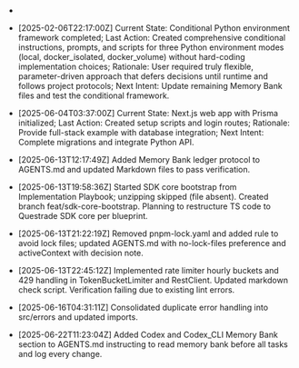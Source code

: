 - <!-- markdownlint-disable MD013 MD041 -->
- [2025-02-06T22:17:00Z] Current State: Conditional Python environment framework completed; Last Action: Created comprehensive conditional instructions, prompts, and scripts for three Python environment modes (local, docker_isolated, docker_volume) without hard-coding implementation choices; Rationale: User required truly flexible, parameter-driven approach that defers decisions until runtime and follows project protocols; Next Intent: Update remaining Memory Bank files and test the conditional framework.

- [2025-06-04T03:37:00Z] Current State: Next.js web app with Prisma initialized; Last Action: Created setup scripts and login routes; Rationale: Provide full-stack example with database integration; Next Intent: Complete migrations and integrate Python API.
- [2025-06-13T12:17:49Z] Added Memory Bank ledger protocol to AGENTS.md and updated Markdown files to pass verification.

- [2025-06-13T19:58:36Z] Started SDK core bootstrap from Implementation Playbook; unzipping skipped (file absent). Created branch feat/sdk-core-bootstrap. Planning to restructure TS code to Questrade SDK core per blueprint.
- [2025-06-13T21:22:19Z] Removed pnpm-lock.yaml and added rule to avoid lock files; updated AGENTS.md with no-lock-files preference and activeContext with decision note.
- [2025-06-13T22:45:12Z] Implemented rate limiter hourly buckets and 429 handling in TokenBucketLimiter and RestClient. Updated markdown check script. Verification failing due to existing lint errors.
- [2025-06-16T04:31:11Z] Consolidated duplicate error handling into src/errors and updated imports.
- [2025-06-22T11:23:04Z] Added Codex and Codex_CLI Memory Bank section to AGENTS.md instructing to read memory bank before all tasks and log every change.
